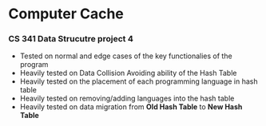 # Computer Cache
### CS 341 Data Strucutre project 4

- Tested on normal and edge cases of the key functionalies of the program
- Heavily tested on Data Collision Avoiding ability of the Hash Table
- Heavily tested on the placement of each programming language in hash table
- Heavily tested on removing/adding languages into the hash table
- Heavily tested on data migration from **Old Hash Table** to **New Hash Table**
